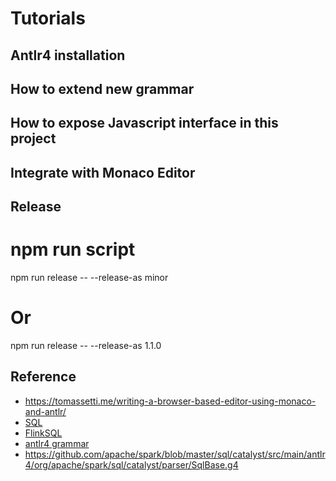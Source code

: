 # Tutorials

## Antlr4 installation

## How to extend new grammar

## How to expose Javascript interface in this project

## Integrate with Monaco Editor

## Release

# npm run script

npm run release -- --release-as minor

# Or

npm run release -- --release-as 1.1.0

## Reference

- <https://tomassetti.me/writing-a-browser-based-editor-using-monaco-and-antlr/>
- [SQL](https://en.wikipedia.org/wiki/SQL)
- [FlinkSQL](https://github.com/apache/flink/blob/master/flink-table/flink-sql-parser/src/test/java/org/apache/flink/sql/parser/CreateTableLikeTest.java)
- [antlr4 grammar](https://github.com/antlr/grammars-v4/tree/master/sql)
- <https://github.com/apache/spark/blob/master/sql/catalyst/src/main/antlr4/org/apache/spark/sql/catalyst/parser/SqlBase.g4>

